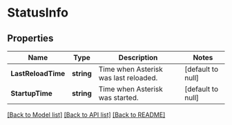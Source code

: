 # StatusInfo

## Properties
Name | Type | Description | Notes
------------ | ------------- | ------------- | -------------
**LastReloadTime** | **string** | Time when Asterisk was last reloaded. | [default to null]
**StartupTime** | **string** | Time when Asterisk was started. | [default to null]

[[Back to Model list]](../README.md#documentation-for-models) [[Back to API list]](../README.md#documentation-for-api-endpoints) [[Back to README]](../README.md)



